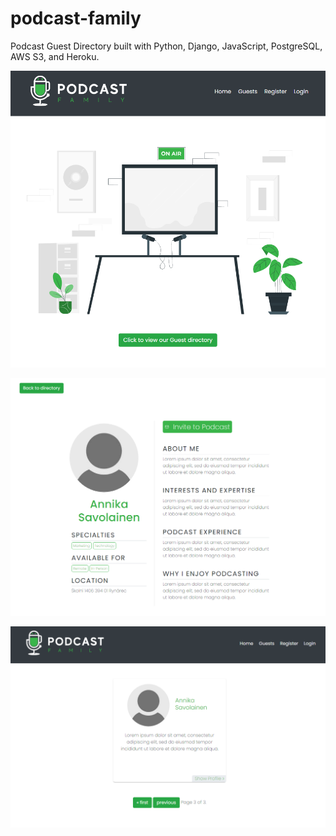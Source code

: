 # podcast-family
Podcast Guest Directory built with Python, Django, JavaScript, PostgreSQL, AWS S3, and Heroku.

![alt text](https://github.com/sbaisden25/portfolio/blob/m/public/images/Screenshot_1.png)

![alt text](https://github.com/sbaisden25/portfolio/blob/m/public/images/Screenshot_4.png)

![alt text](https://github.com/sbaisden25/portfolio/blob/m/public/images/Screenshot_3.png)

